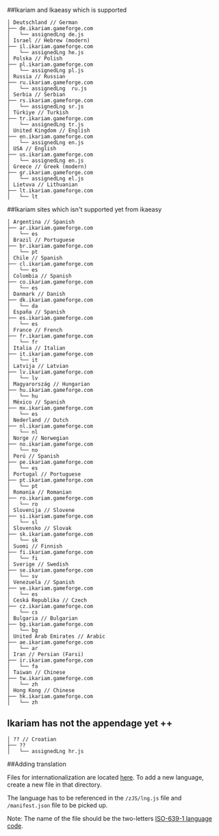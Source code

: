 ##Ikariam and Ikaeasy which is supported

```
│ Deutschland // German
├── de.ikariam.gameforge.com
│   └── assignedLng de.js
│ Israel // Hebrew (modern)
├── il.ikariam.gameforge.com
│   └── assignedLng he.js
│ Polska // Polish	
├── pl.ikariam.gameforge.com
│   └── assignedLng pl.js
│ Russia // Russian
├── ru.ikariam.gameforge.com
│   └── assignedLng  ru.js
│ Serbia // Serbian
├── rs.ikariam.gameforge.com
│   └── assignedLng sr.js
│ Türkiye // Turkish
├── tr.ikariam.gameforge.com
│   └── assignedLng tr.js
│ United Kingdom // English
├── en.ikariam.gameforge.com
│   └── assignedLng en.js
│ USA // English
├── us.ikariam.gameforge.com
│   └── assignedLng en.js
│ Greece // Greek (modern)
├── gr.ikariam.gameforge.com
│   └── assignedLng el.js
│ Lietuva // Lithuanian
├── lt.ikariam.gameforge.com
│   └── lt
```

##Ikariam sites which isn't supported yet from ikaeasy

```
│ Argentina // Spanish
├── ar.ikariam.gameforge.com
│   └── es
│ Brazil // Portuguese
├── br.ikariam.gameforge.com
│   └── pt
│ Chile // Spanish
├── cl.ikariam.gameforge.com
│   └── es
│ Colombia // Spanish
├── co.ikariam.gameforge.com
│   └── es
│ Danmark // Danish
├── dk.ikariam.gameforge.com
│   └── da
│ España // Spanish
├── es.ikariam.gameforge.com
│   └── es
│ France // French
├── fr.ikariam.gameforge.com
│   └── fr
│ Italia // Italian
├── it.ikariam.gameforge.com
│   └── it
│ Latvija // Latvian
├── lv.ikariam.gameforge.com
│   └── lv
│ Magyarország // Hungarian
├── hu.ikariam.gameforge.com
│   └── hu
│ México // Spanish
├── mx.ikariam.gameforge.com
│   └── es
│ Nederland // Dutch
├── nl.ikariam.gameforge.com
│   └── nl
│ Norge // Norwegian
├── no.ikariam.gameforge.com
│   └── no
│ Perú // Spanish
├── pe.ikariam.gameforge.com
│   └── es
│ Portugal // Portuguese
├── pt.ikariam.gameforge.com
│   └── pt
│ Romania // Romanian
├── ro.ikariam.gameforge.com
│   └── ro
│ Slovenija // Slovene
├── si.ikariam.gameforge.com
│   └── sl
│ Slovensko // Slovak
├── sk.ikariam.gameforge.com
│   └── sk
│ Suomi // Finnish
├── fi.ikariam.gameforge.com
│   └── fi
│ Sverige // Swedish
├── se.ikariam.gameforge.com
│   └── sv
│ Venezuela // Spanish
├── ve.ikariam.gameforge.com
│   └── es
│ Ceská Republika // Czech
├── cz.ikariam.gameforge.com
│   └── cs
│ Bulgaria // Bulgarian
├── bg.ikariam.gameforge.com
│   └── bg
│ United Arab Emirates // Arabic
├── ae.ikariam.gameforge.com
│   └── ar
│ Iran // Persian (Farsi)
├── ir.ikariam.gameforge.com
│   └── fa
│ Taiwan // Chinese	
├── tw.ikariam.gameforge.com
│   └── zh
│ Hong Kong // Chinese
├── hk.ikariam.gameforge.com
│   └── zh
```

## Ikariam has not the appendage yet ++

```
│ ?? // Croatian
├── ??
│   └── assignedLng hr.js
```

##Adding translation

Files for internationalization are located [here](https://github.com/swat-web/IkaEasy/tree/swat/langs). To add a new language, create a new file in that directory.

The language has to be referenced in the `/zJS/lng.js` file and `/manifest.json` file to be picked up.

Note: The name of the file should be the two-letters [ISO-639-1 language code](http://en.wikipedia.org/wiki/List_of_ISO_639-1_codes).
